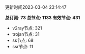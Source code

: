 更新时间2023-03-04 23:14:47

**总订阅: 73**
**总节点: 1133**
**有效节点: 431**
- v2ray节点: 321
- trojan节点: 31
- ss节点: 68
- ssr节点: 11
